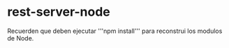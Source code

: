 # rest-server-node

Recuerden que deben ejecutar '''npm install''' para reconstrui los modulos de Node.
